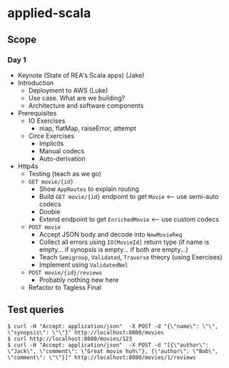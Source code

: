 # applied-scala

## Scope

### Day 1

- Keynote (State of REA's Scala apps) (Jake)
- Introduction
  - Deployment to AWS (Luke)
  - Use case. What are we building?
  - Architecture and software components
- Prerequisites
  - IO Exercises
    - map, flatMap, raiseError, attempt
  - Circe Exercises
    - Implicits
    - Manual codecs
    - Auto-derivation
- Http4s
  - Testing (teach as we go)
  - `GET movie/{id}`
    - Show `AppRoutes` to explain routing
    - Build `GET movie/{id}` endpoint to get `Movie` <-- use semi-auto codecs
    - Doobie
    - Extend endpoint to get `EnrichedMovie` <-- use custom codecs
  - `POST movie`
    - Accept JSON body and decode into `NewMovieReq`
    - Collect all errors using `IO[MovieId]` return type (if name is empty... if synopsis is empty... if both are empty...) 
    - Teach `Semigroup`, `Validated`, `Traverse` theory (using Exercises)
    - Implement using `ValidatedNel`
  - `POST movie/{id}/reviews`
    - Probably nothing new here
  - Refactor to Tagless Final

## Test queries

```
$ curl -H "Accept: application/json"  -X POST -d "{\"name\": \"\", \"synopsis\": \"\"}" http://localhost:8080/movies
$ curl http://localhost:8080/movies/123
$ curl -H "Accept: application/json"  -X POST -d "[{\"author\": \"Jack\", \"comment\": \"Great movie huh\"}, {\"author\": \"Bob\", \"comment\": \"\"}]" http://localhost:8080/movies/1/reviews
```
